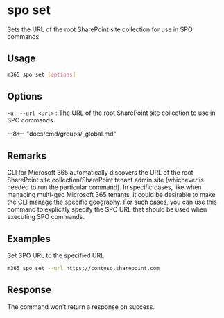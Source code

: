 # spo set

Sets the URL of the root SharePoint site collection for use in SPO commands

## Usage

```sh
m365 spo set [options]
```

## Options

`-u, --url <url>`
: The URL of the root SharePoint site collection to use in SPO commands

--8<-- "docs/cmd/groups/_global.md"

## Remarks

CLI for Microsoft 365 automatically discovers the URL of the root SharePoint site collection/SharePoint tenant admin site (whichever is needed to run the particular command). In specific cases, like when managing multi-geo Microsoft 365 tenants, it could be desirable to make the CLI manage the specific geography. For such cases, you can use this command to explicitly specify the SPO URL that should be used when executing SPO commands.

## Examples

Set SPO URL to the specified URL

```sh
m365 spo set --url https://contoso.sharepoint.com
```

## Response

The command won't return a response on success.
